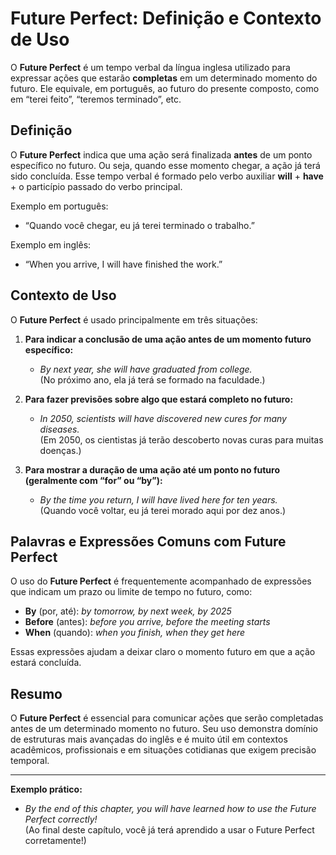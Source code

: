 # Future Perfect: Definição e Contexto de Uso

O **Future Perfect** é um tempo verbal da língua inglesa utilizado para expressar ações que estarão **completas** em um determinado momento do futuro. Ele equivale, em português, ao futuro do presente composto, como em “terei feito”, “teremos terminado”, etc.

## Definição

O **Future Perfect** indica que uma ação será finalizada **antes** de um ponto específico no futuro. Ou seja, quando esse momento chegar, a ação já terá sido concluída. Esse tempo verbal é formado pelo verbo auxiliar **will** + **have** + o particípio passado do verbo principal.

Exemplo em português:  
- “Quando você chegar, eu já terei terminado o trabalho.”

Exemplo em inglês:  
- “When you arrive, I will have finished the work.”

## Contexto de Uso

O **Future Perfect** é usado principalmente em três situações:

1. **Para indicar a conclusão de uma ação antes de um momento futuro específico:**  
   - *By next year, she will have graduated from college.*  
     (No próximo ano, ela já terá se formado na faculdade.)

2. **Para fazer previsões sobre algo que estará completo no futuro:**  
   - *In 2050, scientists will have discovered new cures for many diseases.*  
     (Em 2050, os cientistas já terão descoberto novas curas para muitas doenças.)

3. **Para mostrar a duração de uma ação até um ponto no futuro (geralmente com “for” ou “by”):**  
   - *By the time you return, I will have lived here for ten years.*  
     (Quando você voltar, eu já terei morado aqui por dez anos.)

## Palavras e Expressões Comuns com Future Perfect

O uso do **Future Perfect** é frequentemente acompanhado de expressões que indicam um prazo ou limite de tempo no futuro, como:

- **By** (por, até): *by tomorrow, by next week, by 2025*
- **Before** (antes): *before you arrive, before the meeting starts*
- **When** (quando): *when you finish, when they get here*

Essas expressões ajudam a deixar claro o momento futuro em que a ação estará concluída.

## Resumo

O **Future Perfect** é essencial para comunicar ações que serão completadas antes de um determinado momento no futuro. Seu uso demonstra domínio de estruturas mais avançadas do inglês e é muito útil em contextos acadêmicos, profissionais e em situações cotidianas que exigem precisão temporal.

---

**Exemplo prático:**  
- *By the end of this chapter, you will have learned how to use the Future Perfect correctly!*  
  (Ao final deste capítulo, você já terá aprendido a usar o Future Perfect corretamente!)